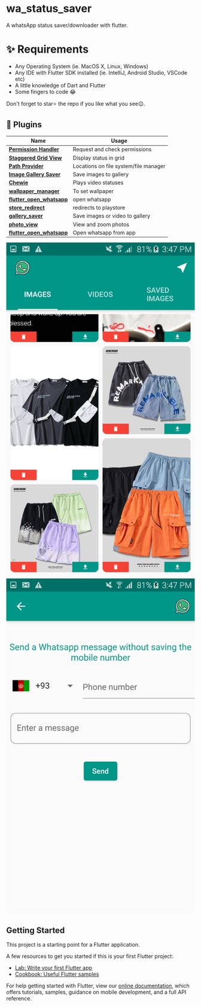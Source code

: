 # wa_status_saver

A whatsApp status saver/downloader with flutter.



# ✨ Requirements
- Any Operating System (ie. MacOS X, Linux, Windows)
- Any IDE with Flutter SDK installed (ie. IntelliJ, Android Studio, VSCode etc)
- A little knowledge of Dart and Flutter
- Some fingers to code 😂


Don't forget to star⭐ the repo if you like what you see😉.

## 🔌 Plugins
| Name | Usage |
|------|-------|
|[**Permission Handler**](https://pub.dev/packages/permission_handler)| Request and check permissions|
|[**Staggered Grid View**](https://pub.dev/packages/flutter_staggered_grid_view)| Display status in grid|
|[**Path Provider**](https://pub.dev/packages/path_provider)| Locations on file system/file manager|
|[**Image Gallery Saver**](https://pub.dev/packages/image_gallery_saver)| Save images to gallery|
|[**Chewie**](https://pub.dev/packages/Chewie)| Plays video statuses|
|[**wallpaper_manager**](https://pub.dev/packages/wallpaper_manager)| To set wallpaper|
|[**flutter_open_whatsapp**](https://pub.dev/packages/flutter_open_whatsapp)| open whatsapp|
|[**store_redirect**](https://pub.dev/packages/store_redirect)|redirects to playstore|
|[**gallery_saver**](https://pub.dev/packages/gallery_saver)|Save images or video to gallery|
|[**photo_view**](https://pub.dev/packages/photo_view)| View and zoom photos|
|[**flutter_open_whatsapp**](https://pub.dev/packages/flutter_open_whatsapp)| Open whatsapp from app|


![home screen](https://github.com/Baksman/swhatsapp_status_saver/blob/master/assets/images/Screenshot_2021-02-18-15-47-35.png)
![send message screen](https://github.com/Baksman/swhatsapp_status_saver/blob/master/assets/images/Screenshot_2021-02-18-15-47-54.png)
## Getting Started

This project is a starting point for a Flutter application.

A few resources to get you started if this is your first Flutter project:

- [Lab: Write your first Flutter app](https://flutter.dev/docs/get-started/codelab)
- [Cookbook: Useful Flutter samples](https://flutter.dev/docs/cookbook)

For help getting started with Flutter, view our
[online documentation](https://flutter.dev/docs), which offers tutorials,
samples, guidance on mobile development, and a full API reference.
